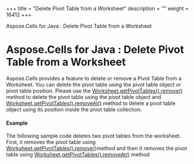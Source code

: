 +++
title = "Delete Pivot Table from a Worksheet" 
description = "" 
weight = 16412 
+++

Aspose.Cells for Java : Delete Pivot Table from a Worksheet  

# Aspose.Cells for Java : Delete Pivot Table from a Worksheet


Aspose.Cells provides a feature to delete or remove a Pivot Table from a Worksheet. You can delete the pivot table using the pivot table object or pivot table position. Please use the [Worksheet.getPivotTables().remove()](https://apireference.aspose.com/java/cells/com.aspose.cells/pivottablecollection#remove(com.aspose.cells.PivotTable)) method to delete the pivot table using the pivot table object and [Worksheet.getPivotTables().removeAt()](https://apireference.aspose.com/java/cells/com.aspose.cells/pivottablecollection#removeAt(int)) method to delete a pivot table object using its position inside the pivot table collection.

#### Example

The following sample code deletes two pivot tables from the worksheet. First, it removes the pivot table using [Worksheet.getPivotTables().remove()](https://apireference.aspose.com/java/cells/com.aspose.cells/pivottablecollection#remove(com.aspose.cells.PivotTable))method and then it removes the pivot table using [Worksheet.getPivotTables().removeAt()](https://apireference.aspose.com/java/cells/com.aspose.cells/pivottablecollection#removeAt(int)) method


